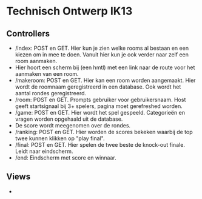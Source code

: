 # Technisch Ontwerp IK13
## Controllers
- /index: POST en GET. Hier kun je zien welke rooms al bestaan en een kiezen om in mee te doen. Vanuit hier kun je ook verder naar zelf een room aanmaken.
- Hier hoort een scherm bij (een hmtl) met een link naar de route voor het aanmaken van een room.
- /makeroom: POST en GET. Hier kan een room worden aangemaakt. Hier wordt de roomnaam geregistreerd in een database. Ook wordt het aantal rondes geregistreerd.
- /room: POST en GET. Prompts gebruiker voor gebruikersnaam. Host geeft startsignaal bij 3+ spelers, pagina moet gerefreshed worden.
- /game: POST en GET. Hier wordt het spel gespeeld. Categorieën en vragen worden opgehaald uit de database.
- De score wordt meegenomen over de rondes.
- /ranking: POST en GET. Hier worden de scores bekeken waarbij de top twee kunnen klikken op "play final".
- /final: POST en GET. Hier spelen de twee beste de knock-out finale. Leidt naar eindscherm.
- /end: Eindscherm met score en winnaar.

## Views
-